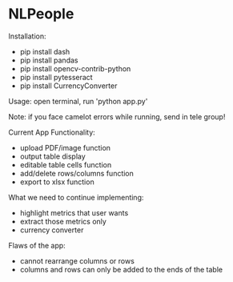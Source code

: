 # NLPeople

Installation:
- pip install dash
- pip install pandas
- pip install opencv-contrib-python
- pip install pytesseract
- pip install CurrencyConverter

Usage:
open terminal, run 'python app.py'

Note:
if you face camelot errors while running, send in tele group!

Current App Functionality:
- upload PDF/image function
- output table display
- editable table cells function
- add/delete rows/columns function
- export to xlsx function

What we need to continue implementing:
- highlight metrics that user wants
- extract those metrics only
- currency converter

Flaws of the app:
- cannot rearrange columns or rows
- columns and rows can only be added to the ends of the table